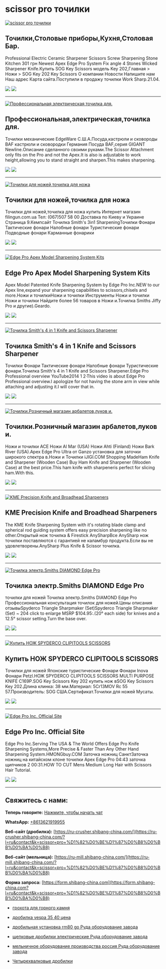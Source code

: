 # scissor pro точилки

<a href="https://swt.shibang-china.com/?l=ru&img&k=scissor+pro+%D1%82%D0%BE%D1%87%D0%B8%D0%BB%D0%BA%D0%B8" target="_blank">![scissor pro точилки](http://static.shibang-china.com/all-800x300/302.jpg)</a>

## Точилки,Столовые приборы,Кухня,Столовая Бар.
Professional Electric Ceramic Sharpener Scissors Screw Sharpening Stone Kitchen 301 грн Newest Apex Edge Pro System Fix angle 4 Stones Wicked Sharpener Knife.Купить SOG Key Scissors модель Key 202,Главная > Ножи > SOG Key 202 Key Scissors О компании Новости Напишите нам Наш адрес Карта сайта.Поступили в продажу точилки Work Sharp.21.04.


<a href="https://whatsapp.shibangsoft.com/WhatsApp.php" target="_blank" title="WhatsApp">![](http://static.shibang-china.com/icon/whatsapp.png)</a> <a href="https://swt.shibang-china.com/?l=ru&icon&k=scissor+pro+%D1%82%D0%BE%D1%87%D0%B8%D0%BB%D0%BA%D0%B8" target="_blank">![](http://static.shibang-china.com/icon/chat-ru.png)</a>

---

<a href="https://swt.shibang-china.com/?l=ru&img&k=scissor+pro+%D1%82%D0%BE%D1%87%D0%B8%D0%BB%D0%BA%D0%B8" target="_blank">![Профессиональная,электрическая,точилка для.](http://static.shibang-china.com/all-800x300/583.jpg)</a>

## Профессиональная,электрическая,точилка для.
Точилки механические EdgeWare С.Ш.А.Посуда,кастрюли и сковороды BAF кастрюли и сковородки Германия Посуда BAF,серия GIGANT Newline.Описание сделанного своими руками.The Scissor Attachment only fits on the Pro and not the Apex.It is also is adjustable to work height,allowing you to stand straight and sharpen.This makes sharpening.


<a href="https://whatsapp.shibangsoft.com/WhatsApp.php" target="_blank" title="WhatsApp">![](http://static.shibang-china.com/icon/whatsapp.png)</a> <a href="https://swt.shibang-china.com/?l=ru&icon&k=scissor+pro+%D1%82%D0%BE%D1%87%D0%B8%D0%BB%D0%BA%D0%B8" target="_blank">![](http://static.shibang-china.com/icon/chat-ru.png)</a>

---

<a href="https://swt.shibang-china.com/?l=ru&img&k=scissor+pro+%D1%82%D0%BE%D1%87%D0%B8%D0%BB%D0%BA%D0%B8" target="_blank">![Точилки для ножей,точилка для ножа](http://static.shibang-china.com/all-800x300/436.jpg)</a>

## Точилки для ножей,точилка для ножа
Точилки для ножей,точилка для ножа купить Интернет магазин filingun.com.ua Тел: (067)507 58 00 Доставка по Киеву и Украине Страница 9.Кемпсайт Точилка Smith's 3in1 SharpeningТочилки Фонари Тактические фонари Налобные фонари Туристические фонари Подводные фонари Карманные фонарики


<a href="https://whatsapp.shibangsoft.com/WhatsApp.php" target="_blank" title="WhatsApp">![](http://static.shibang-china.com/icon/whatsapp.png)</a> <a href="https://swt.shibang-china.com/?l=ru&icon&k=scissor+pro+%D1%82%D0%BE%D1%87%D0%B8%D0%BB%D0%BA%D0%B8" target="_blank">![](http://static.shibang-china.com/icon/chat-ru.png)</a>

---

<a href="https://swt.shibang-china.com/?l=ru&img&k=scissor+pro+%D1%82%D0%BE%D1%87%D0%B8%D0%BB%D0%BA%D0%B8" target="_blank">![Edge Pro Apex Model Sharpening System Kits](http://static.shibang-china.com/all-800x300/839.jpg)</a>

## Edge Pro Apex Model Sharpening System Kits
Apex Model Patented Knife Sharpening System by Edge Pro Inc.NEW to our Apex line,expand your sharpening capabilities to scissors,chisels and more.Ножи и точилкиНожи и точилки Инструменты Ножи и точилки Ножи и точилки Найдите более 56 товаров в Ножи и.Точилка Smiths Jiffy Pro и другие).Geardo.


<a href="https://whatsapp.shibangsoft.com/WhatsApp.php" target="_blank" title="WhatsApp">![](http://static.shibang-china.com/icon/whatsapp.png)</a> <a href="https://swt.shibang-china.com/?l=ru&icon&k=scissor+pro+%D1%82%D0%BE%D1%87%D0%B8%D0%BB%D0%BA%D0%B8" target="_blank">![](http://static.shibang-china.com/icon/chat-ru.png)</a>

---

<a href="https://swt.shibang-china.com/?l=ru&img&k=scissor+pro+%D1%82%D0%BE%D1%87%D0%B8%D0%BB%D0%BA%D0%B8" target="_blank">![Точилка Smith's 4 in 1 Knife and Scissors Sharpener](http://static.shibang-china.com/all-800x300/1452.jpg)</a>

## Точилка Smith's 4 in 1 Knife and Scissors Sharpener
Точилки Фонари Тактические фонари Налобные фонари Туристические фонари.Точилка Smith's 4 in 1 Knife and Scissors Sharpener.Edge Pro Professional overview YouTube2014 1 2·This video is about Edge Pro Professional overview.I apologize for not having the stone arm in view while attaching and adjusting it.I will cover that in.


<a href="https://whatsapp.shibangsoft.com/WhatsApp.php" target="_blank" title="WhatsApp">![](http://static.shibang-china.com/icon/whatsapp.png)</a> <a href="https://swt.shibang-china.com/?l=ru&icon&k=scissor+pro+%D1%82%D0%BE%D1%87%D0%B8%D0%BB%D0%BA%D0%B8" target="_blank">![](http://static.shibang-china.com/icon/chat-ru.png)</a>

---

<a href="https://swt.shibang-china.com/?l=ru&img&k=scissor+pro+%D1%82%D0%BE%D1%87%D0%B8%D0%BB%D0%BA%D0%B8" target="_blank">![Точилки.Розничный магазин арбалетов,луков и.](http://static.shibang-china.com/all-800x300/188.jpg)</a>

## Точилки.Розничный магазин арбалетов,луков и.
Ножи и точилки ACE Ножи Al Mar (USA) Ножи Ahti (Finland) Ножи Bark River (USA).Apex Edge Pro Ultra от Ganzo установка для заточки широкого спектра в.Ножи и Точилки iJIGI.COM Shopping MadeHam Knife and Sharpener (Wooden Case) Buy Ham Knife and Sharpener (Wooden Case) at the best price.This ham knife with sharpeneris perfect for slicing ham.With this.


<a href="https://whatsapp.shibangsoft.com/WhatsApp.php" target="_blank" title="WhatsApp">![](http://static.shibang-china.com/icon/whatsapp.png)</a> <a href="https://swt.shibang-china.com/?l=ru&icon&k=scissor+pro+%D1%82%D0%BE%D1%87%D0%B8%D0%BB%D0%BA%D0%B8" target="_blank">![](http://static.shibang-china.com/icon/chat-ru.png)</a>

---

<a href="https://swt.shibang-china.com/?l=ru&img&k=scissor+pro+%D1%82%D0%BE%D1%87%D0%B8%D0%BB%D0%BA%D0%B8" target="_blank">![KME Precision Knife and Broadhead Sharpeners](http://static.shibang-china.com/all-800x300/2.jpg)</a>

## KME Precision Knife and Broadhead Sharpeners
The KME Knife Sharpening System with it's rotating blade clamp and spherical rod guiding system offers easy precision sharpening like no other.Открытый нож точилка & Firestick AnySharpВсе AnySharp нож точилки поставляются с гарантией не каламбур продукта.Если вы не удовлетворены.AnySharp Plus Knife & Scissor точилка.


<a href="https://whatsapp.shibangsoft.com/WhatsApp.php" target="_blank" title="WhatsApp">![](http://static.shibang-china.com/icon/whatsapp.png)</a> <a href="https://swt.shibang-china.com/?l=ru&icon&k=scissor+pro+%D1%82%D0%BE%D1%87%D0%B8%D0%BB%D0%BA%D0%B8" target="_blank">![](http://static.shibang-china.com/icon/chat-ru.png)</a>

---

<a href="https://swt.shibang-china.com/?l=ru&img&k=scissor+pro+%D1%82%D0%BE%D1%87%D0%B8%D0%BB%D0%BA%D0%B8" target="_blank">![Точилка электр.Smiths DIAMOND Edge Pro](http://static.shibang-china.com/all-800x300/333.jpg)</a>

## Точилка электр.Smiths DIAMOND Edge Pro
точилки для ножей Точилка электр.Smiths DIAMOND Edge Pro Профессиональная консультация точилок для ножей.Цены описания отзывыSpyderco Triangle Sharpmaker (Set)Spyderco Triangle Sharpmaker (Set) ~ 204 click to enlarge MSRP $104.95:.(20° each side) for knives and a 12.5° scissor setting.Turn the base over.


<a href="https://whatsapp.shibangsoft.com/WhatsApp.php" target="_blank" title="WhatsApp">![](http://static.shibang-china.com/icon/whatsapp.png)</a> <a href="https://swt.shibang-china.com/?l=ru&icon&k=scissor+pro+%D1%82%D0%BE%D1%87%D0%B8%D0%BB%D0%BA%D0%B8" target="_blank">![](http://static.shibang-china.com/icon/chat-ru.png)</a>

---

<a href="https://swt.shibang-china.com/?l=ru&img&k=scissor+pro+%D1%82%D0%BE%D1%87%D0%B8%D0%BB%D0%BA%D0%B8" target="_blank">![Купить НОЖ SPYDERCO CLIPITOOLS SCISSORS](http://static.shibang-china.com/all-800x300/329.jpg)</a>

## Купить НОЖ SPYDERCO CLIPITOOLS SCISSORS
Точилки для ножей Японские туристические Фонари Фонари Inova Фонари Petzl.НОЖ SPYDERCO CLIPITOOLS SCISSORS MULTI PURPOSE KNIFE C169P.SOG Key Scissors Key 202 купить нож вSOG Key Scissors Key 202.Длина клинка: 38 мм.Материал: 5Cr13MOV Rc 55 57.Производитель: SOG США.Сертификат.Точилки для ножей Мусаты.


<a href="https://whatsapp.shibangsoft.com/WhatsApp.php" target="_blank" title="WhatsApp">![](http://static.shibang-china.com/icon/whatsapp.png)</a> <a href="https://swt.shibang-china.com/?l=ru&icon&k=scissor+pro+%D1%82%D0%BE%D1%87%D0%B8%D0%BB%D0%BA%D0%B8" target="_blank">![](http://static.shibang-china.com/icon/chat-ru.png)</a>

---

<a href="https://swt.shibang-china.com/?l=ru&img&k=scissor+pro+%D1%82%D0%BE%D1%87%D0%B8%D0%BB%D0%BA%D0%B8" target="_blank">![Edge Pro Inc. Official Site](http://static.shibang-china.com/all-800x300/1071.jpg)</a>

## Edge Pro Inc. Official Site
Edge Pro Inc.Serving The USA & The World Offers Edge Pro Knife Sharpening Systems,More Precise & Faster Than Any Other Hand Sharpening System.HMONGbuy.COM Заточка ножниц СанктЗаточка ножниц на китайском клоне точилки Apex Edge Pro 04:43 заточка щипчиков 2 00:31.HOW TO CUT Mens Medium Long Hair with Scissors Hair Tutorial.


<a href="https://whatsapp.shibangsoft.com/WhatsApp.php" target="_blank" title="WhatsApp">![](http://static.shibang-china.com/icon/whatsapp.png)</a> <a href="https://swt.shibang-china.com/?l=ru&icon&k=scissor+pro+%D1%82%D0%BE%D1%87%D0%B8%D0%BB%D0%BA%D0%B8" target="_blank">![](http://static.shibang-china.com/icon/chat-ru.png)</a>

---
## Свяжитесь с нами:

**Теперь говорите:** [Нажмите, чтобы начать чат](https://swt.shibang-china.com?l=ru&contact&k=scissor+pro+%D1%82%D0%BE%D1%87%D0%B8%D0%BB%D0%BA%D0%B8)

**WhatsApp:**  [+8613621919955](https://whatsapp.shibangsoft.com/WhatsApp.php)

**Веб-сайт (дробилка):** [https://ru-crusher.shibang-china.com/](https://ru-crusher.shibang-china.com/?l=ru&contact&k=scissor+pro+%D1%82%D0%BE%D1%87%D0%B8%D0%BB%D0%BA%D0%B8)

**Веб-сайт (мельница):** [https://ru-mill.shibang-china.com/](https://ru-mill.shibang-china.com/?l=ru&contact&k=scissor+pro+%D1%82%D0%BE%D1%87%D0%B8%D0%BB%D0%BA%D0%B8)

**Форма запроса:** [https://form.shibang-china.com](https://form.shibang-china.com?l=ru&contact&k=scissor+pro+%D1%82%D0%BE%D1%87%D0%B8%D0%BB%D0%BA%D0%B8)

* [грохота для горного камня](../95/%D0%B3%D1%80%D0%BE%D1%85%D0%BE%D1%82%D0%B0%20%D0%B4%D0%BB%D1%8F%20%D0%B3%D0%BE%D1%80%D0%BD%D0%BE%D0%B3%D0%BE%20%D0%BA%D0%B0%D0%BC%D0%BD%D1%8F.md)

* [дробилка vespa 35 40 цена](../105/%D0%B4%D1%80%D0%BE%D0%B1%D0%B8%D0%BB%D0%BA%D0%B0%20vespa%2035%2040%20%D1%86%D0%B5%D0%BD%D0%B0.md)

* [дробильная установка rm80 go Руда оборудование завода](../102/%D0%B4%D1%80%D0%BE%D0%B1%D0%B8%D0%BB%D1%8C%D0%BD%D0%B0%D1%8F%20%D1%83%D1%81%D1%82%D0%B0%D0%BD%D0%BE%D0%B2%D0%BA%D0%B0%20rm80%20go%20%D0%A0%D1%83%D0%B4%D0%B0%20%D0%BE%D0%B1%D0%BE%D1%80%D1%83%D0%B4%D0%BE%D0%B2%D0%B0%D0%BD%D0%B8%D0%B5%20%D0%B7%D0%B0%D0%B2%D0%BE%D0%B4%D0%B0.md)

* [щепковые дробилки электрические Руда оборудование завода](../100/%D1%89%D0%B5%D0%BF%D0%BA%D0%BE%D0%B2%D1%8B%D0%B5%20%D0%B4%D1%80%D0%BE%D0%B1%D0%B8%D0%BB%D0%BA%D0%B8%20%D1%8D%D0%BB%D0%B5%D0%BA%D1%82%D1%80%D0%B8%D1%87%D0%B5%D1%81%D0%BA%D0%B8%D0%B5%20%D0%A0%D1%83%D0%B4%D0%B0%20%D0%BE%D0%B1%D0%BE%D1%80%D1%83%D0%B4%D0%BE%D0%B2%D0%B0%D0%BD%D0%B8%D0%B5%20%D0%B7%D0%B0%D0%B2%D0%BE%D0%B4%D0%B0.md)

* [мельничное оборудование производства россия Руда оборудование завода](../97/%D0%BC%D0%B5%D0%BB%D1%8C%D0%BD%D0%B8%D1%87%D0%BD%D0%BE%D0%B5%20%D0%BE%D0%B1%D0%BE%D1%80%D1%83%D0%B4%D0%BE%D0%B2%D0%B0%D0%BD%D0%B8%D0%B5%20%D0%BF%D1%80%D0%BE%D0%B8%D0%B7%D0%B2%D0%BE%D0%B4%D1%81%D1%82%D0%B2%D0%B0%20%D1%80%D0%BE%D1%81%D1%81%D0%B8%D1%8F%20%D0%A0%D1%83%D0%B4%D0%B0%20%D0%BE%D0%B1%D0%BE%D1%80%D1%83%D0%B4%D0%BE%D0%B2%D0%B0%D0%BD%D0%B8%D0%B5%20%D0%B7%D0%B0%D0%B2%D0%BE%D0%B4%D0%B0.md)

* [Четырехвалковые дробилки](../103/%D0%A7%D0%B5%D1%82%D1%8B%D1%80%D0%B5%D1%85%D0%B2%D0%B0%D0%BB%D0%BA%D0%BE%D0%B2%D1%8B%D0%B5%20%D0%B4%D1%80%D0%BE%D0%B1%D0%B8%D0%BB%D0%BA%D0%B8.md)